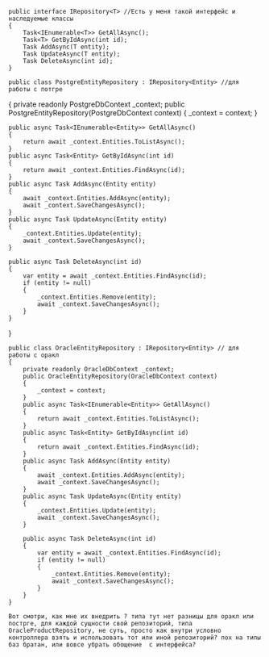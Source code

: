     public interface IRepository<T> //Есть у меня такой интерфейс и наследуемые классы
    {
        Task<IEnumerable<T>> GetAllAsync();
        Task<T> GetByIdAsync(int id);
        Task AddAsync(T entity);
        Task UpdateAsync(T entity);
        Task DeleteAsync(int id);
    }

    public class PostgreEntityRepository : IRepository<Entity> //для работы с потгре
{ 
    private readonly PostgreDbContext _context;
    public PostgreEntityRepository(PostgreDbContext context)
    {
        _context = context;
    }

    public async Task<IEnumerable<Entity>> GetAllAsync() 
    {
        return await _context.Entities.ToListAsync();
    }
    public async Task<Entity> GetByIdAsync(int id) 
    {
        return await _context.Entities.FindAsync(id);
    }
    public async Task AddAsync(Entity entity) 
    {
        await _context.Entities.AddAsync(entity);
        await _context.SaveChangesAsync();
    }
    public async Task UpdateAsync(Entity entity) 
    {
        _context.Entities.Update(entity);
        await _context.SaveChangesAsync();
    }

    public async Task DeleteAsync(int id) 
    {
        var entity = await _context.Entities.FindAsync(id);
        if (entity != null)
        {
            _context.Entities.Remove(entity);
            await _context.SaveChangesAsync();
        }
    }
}

    public class OracleEntityRepository : IRepository<Entity> // для работы с оракл
    {
        private readonly OracleDbContext _context;
        public OracleEntityRepository(OracleDbContext context)
        {
            _context = context;
        }
        public async Task<IEnumerable<Entity>> GetAllAsync()
        {
            return await _context.Entities.ToListAsync();
        }
        public async Task<Entity> GetByIdAsync(int id)
        {
            return await _context.Entities.FindAsync(id);
        }
        public async Task AddAsync(Entity entity)
        {
            await _context.Entities.AddAsync(entity);
            await _context.SaveChangesAsync();
        }
        public async Task UpdateAsync(Entity entity)
        {
            _context.Entities.Update(entity);
            await _context.SaveChangesAsync();
        }

        public async Task DeleteAsync(int id)
        {
            var entity = await _context.Entities.FindAsync(id);
            if (entity != null)
            {
                _context.Entities.Remove(entity);
                await _context.SaveChangesAsync();
            }
        }
    }

    Вот смотри, как мне их внедрить ? типа тут нет разницы для оракл или пострге, для каждой сущности свой репозиторий, типа OracleProductRepository, не суть, просто как внутри условно контроллера взять и использовать тот или иной репозиторий? пох на типы баз братан, или вовсе убрать обощение  с интерфейса? 
